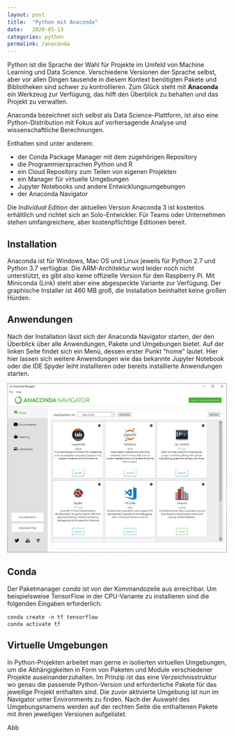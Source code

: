 ```yaml
---
layout: post
title:  "Python mit Anaconda"
date:   2020-05-13
categories: python
permalink: /anaconda
---
```


Python ist die Sprache der Wahl für Projekte im Umfeld von Machine Learning und Data Science. Verschiedene Versionen der Sprache selbst, aber vor allen Dingen tausende in diesem Kontext benötigten Pakete und Bibliotheken sind schwer zu kontrollieren. Zum Glück steht mit **Anaconda** ein Werkzeug zur Verfügung, das hilft den Überblick zu behalten und das Projekt zu verwalten.

Anaconda bezeichnet sich selbst als Data Science-Plattform, ist also eine Python-Distribution mit Fokus auf vorhersagende Analyse und wissenschaftliche Berechnungen.

Enthalten sind unter anderem:

- der Conda Package Manager mit dem zugehörigen Repository
- die Programmiersprachen Python und R
- ein Cloud Repository zum Teilen von eigenen Projekten
- ein Manager für virtuelle Umgebungen
- Jupyter Notebooks und andere Entwicklungsumgebungen
- der Anaconda Navigator

Die *Individual Edition* der aktuellen Version Anaconda 3 ist kostenlos erhältlich und richtet sich an Solo-Entwickler. Für Teams oder Unternehmen stehen umfangreichere, aber kostenpflichtige Editionen bereit.

## Installation
Anaconda ist für Windows, Mac OS und Linux jeweils für Python 2.7 und Python 3.7 verfügbar. Die ARM-Architektur wird leider noch nicht unterstützt, es gibt also keine offizielle Version für den Raspberry Pi. Mit Miniconda (Link) steht aber eine abgespeckte Variante zur Verfügung. Der graphische Installer ist 460 MB groß, die Installation beinhaltet keine großen Hürden.

## Anwendungen
Nach der Installation lässt sich der Anaconda Navigator starten, der den Überblick über alle Anwendungen, Pakete und Umgebungen bietet. Auf der linken Seite findet sich ein Menü, dessen erster Punkt "home" lautet. Hier hier lassen sich weitere Anwendungen wie das bekannte Jupyter Notebook oder die IDE Spyder leiht installieren oder bereits installierte Anwendungen starten.

![Anaconda Navigator](/images/anaconda/anaconda-navigator.jpg)

## Conda
Der Paketmanager *conda* ist von der Kommandozeile aus erreichbar. Um beispielsweise TensorFlow in der CPU-Variante zu installieren sind die folgenden Eingaben erforderlich:

    conda create -n tf tensorflow
    conda activate tf

## Virtuelle Umgebungen
In Python-Projekten arbeitet man gerne in isolierten virtuellen Umgebungen, um die Abhängigkeiten in Form von Paketen und Module verschiedener Projekte auseinanderzuhalten. Im Prinzip ist das eine Verzeichnisstruktur wo genau die passende Python-Version und erforderliche Pakete für das jeweilige Projekt enthalten sind. Die zuvor aktivierte Umgebung ist nun im Navigator unter Environments zu finden. Nach der Auswahl des Umgebungsnamens werden auf der rechten Seite die enthaltenen Pakete mit ihren jeweiligen Versionen aufgelistet.

Abb
